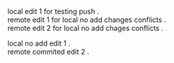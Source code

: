 local edit 1 for testing push .     
remote edit 1 for local no add changes conflicts .    
remote edit 2 for local no add chages conflicts .  

local no add edit 1 .  
remote commited edit 2 .  

